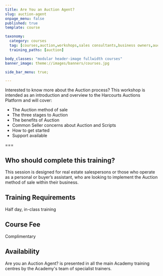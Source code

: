 ```yaml
---
title: Are You an Auction Agent?
slug: auction-agent
onpage_menu: false
published: true
template: course

taxonomy:
  category: courses
  tag: [courses,auction,workshops,sales consultants,business owners,auctioneer,managers]
  training_paths: [auction]

body_classes: "modular header-image fullwidth courses"
banner_image: theme://images/banners/courses.jpg

side_bar_menu: true;

---
```


Interested to know more about the Auction process? This workshop is intended as an introduction and overview to the Harcourts Auctions Platform and will cover:
- The Auction method of sale
- The three stages to Auction
- The benefits of Auction
- Common Seller concerns about Auction and Scripts
- How to get started
- Support available

===

## Who should complete this training?
This session is designed for real estate salespersons or those who operate as a personal or buyer’s assistant, who are looking to implement the Auction method of sale within their business.

## Training Requirements
Half day, in-class training

## Course Fee
Complimentary 

## Availability
Are you an Auction Agent? is presented in all the main Academy training centres by the Academy's team of specialist trainers.


